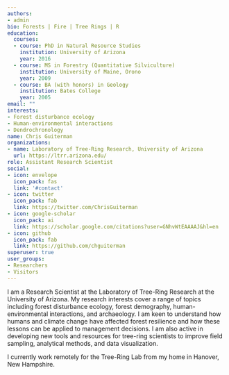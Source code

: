 ```yaml
---
authors:
- admin
bio: Forests | Fire | Tree Rings | R
education:
  courses:
  - course: PhD in Natural Resource Studies
    institution: University of Arizona
    year: 2016
  - course: MS in Forestry (Quantitative Silviculture)
    institution: University of Maine, Orono
    year: 2009
  - course: BA (with honors) in Geology
    institution: Bates College
    year: 2005
email: ""
interests:
- Forest disturbance ecology
- Human-environmental interactions
- Dendrochronology
name: Chris Guiterman
organizations:
- name: Laboratory of Tree-Ring Research, University of Arizona
  url: https://ltrr.arizona.edu/
role: Assistant Research Scientist
social:
- icon: envelope
  icon_pack: fas
  link: '#contact'
- icon: twitter
  icon_pack: fab
  link: https://twitter.com/ChrisGuiterman
- icon: google-scholar
  icon_pack: ai
  link: https://scholar.google.com/citations?user=GNhvWtEAAAAJ&hl=en
- icon: github
  icon_pack: fab
  link: https://github.com/chguiterman
superuser: true
user_groups:
- Researchers
- Visitors
---
```


I am a Research Scientist at the Laboratory of Tree-Ring Research at the University of Arizona. My research interests cover a range of topics including forest disturbance ecology, forest demography, human-environmental interactions, and archaeology. I am keen to understand how humans and climate change have affected forest resilience and how these lessons can be applied to management decisions. I am also active in developing new tools and resources for tree-ring scientists to improve field sampling, analytical methods, and data visualization. 

I currently work remotely for the Tree-Ring Lab from my home in Hanover, New Hampshire.